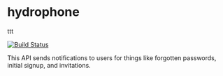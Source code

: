 hydrophone
==========

ttt

[![Build Status](https://travis-ci.com/tidepool-org/hydrophone.png)](https://travis-ci.com/tidepool-org/hydrophone)

This API sends notifications to users for things like forgotten passwords, initial signup, and invitations.
